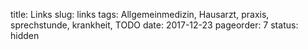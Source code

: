 title: Links
slug: links
tags: Allgemeinmedizin, Hausarzt, praxis, sprechstunde, krankheit, TODO
date: 2017-12-23
pageorder: 7 
status: hidden
